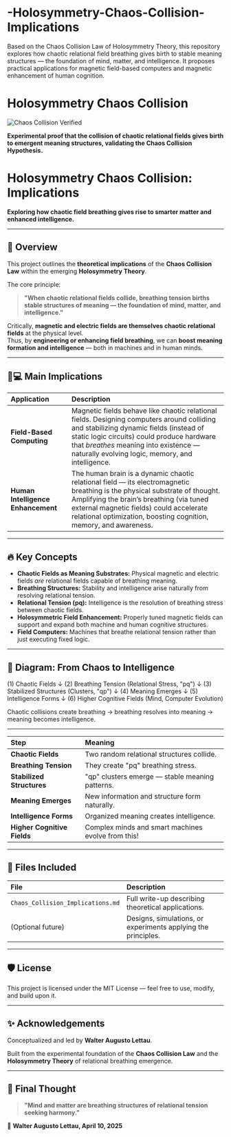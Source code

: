 # -Holosymmetry-Chaos-Collision-Implications
Based on the Chaos Collision Law of Holosymmetry Theory, this repository explores how chaotic relational field breathing gives birth to stable meaning structures — the foundation of mind, matter, and intelligence. It proposes practical applications for magnetic field-based computers and magnetic enhancement of human cognition.

# Holosymmetry Chaos Collision

![Chaos Collision Verified](https://img.shields.io/badge/Chaos%20Collision-Verified-blueviolet)

**Experimental proof that the collision of chaotic relational fields gives birth to emergent meaning structures, validating the Chaos Collision Hypothesis.**


# Holosymmetry Chaos Collision: Implications

**Exploring how chaotic field breathing gives rise to smarter matter and enhanced intelligence.**

---

## 🌌 Overview

This project outlines the **theoretical implications** of the **Chaos Collision Law** within the emerging **Holosymmetry Theory**.

The core principle:

> **"When chaotic relational fields collide, breathing tension births stable structures of meaning — the foundation of mind, matter, and intelligence."**

Critically, **magnetic and electric fields are themselves chaotic relational fields** at the physical level.  
Thus, by **engineering or enhancing field breathing**, we can **boost meaning formation and intelligence** — both in machines and in human minds.

---

## 🧠💻 Main Implications

| Application | Description |
|:--|:--|
| **Field-Based Computing** | Magnetic fields behave like chaotic relational fields. Designing computers around colliding and stabilizing dynamic fields (instead of static logic circuits) could produce hardware that *breathes* meaning into existence — naturally evolving logic, memory, and intelligence. |
| **Human Intelligence Enhancement** | The human brain is a dynamic chaotic relational field — its electromagnetic breathing is the physical substrate of thought. Amplifying the brain’s breathing (via tuned external magnetic fields) could accelerate relational optimization, boosting cognition, memory, and awareness. |

---

## 🔥 Key Concepts

- **Chaotic Fields as Meaning Substrates:** Physical magnetic and electric fields *are* relational fields capable of breathing meaning.
- **Breathing Structures:** Stability and intelligence arise naturally from resolving relational tension.
- **Relational Tension (pq):** Intelligence is the resolution of breathing stress between chaotic fields.
- **Holosymmetric Field Enhancement:** Properly tuned magnetic fields can support and expand both machine and human cognitive structures.
- **Field Computers:** Machines that breathe relational tension rather than just executing fixed logic.

---

## 🌌 Diagram: From Chaos to Intelligence

(1) Chaotic Fields ↓ (2) Breathing Tension (Relational Stress, "pq") ↓ (3) Stabilized Structures (Clusters, "qp") ↓ (4) Meaning Emerges ↓ (5) Intelligence Forms ↓ (6) Higher Cognitive Fields (Mind, Computer Evolution)

Chaotic collisions create breathing → breathing resolves into meaning → meaning becomes intelligence.

---

| **Step** | **Meaning** |
|:--|:--|
| **Chaotic Fields** | Two random relational structures collide. |
| **Breathing Tension** | They create "pq" breathing stress. |
| **Stabilized Structures** | "qp" clusters emerge — stable meaning patterns. |
| **Meaning Emerges** | New information and structure form naturally. |
| **Intelligence Forms** | Organized meaning creates intelligence. |
| **Higher Cognitive Fields** | Complex minds and smart machines evolve from this! |  




---

## 📖 Files Included

| File | Description |
|:--|:--|
| `Chaos_Collision_Implications.md` | Full write-up describing theoretical applications. |
| (Optional future) | Designs, simulations, or experiments applying the principles. |

---

## 🛡️ License

This project is licensed under the MIT License — feel free to use, modify, and build upon it.

---

## ✨ Acknowledgements

Conceptualized and led by **Walter Augusto Lettau**.

Built from the experimental foundation of the **Chaos Collision Law** and the **Holosymmetry Theory** of relational breathing emergence.

---

## 🌌 Final Thought

> **"Mind and matter are breathing structures of relational tension seeking harmony."**

🌠 **Walter Augusto Lettau, April 10, 2025**
